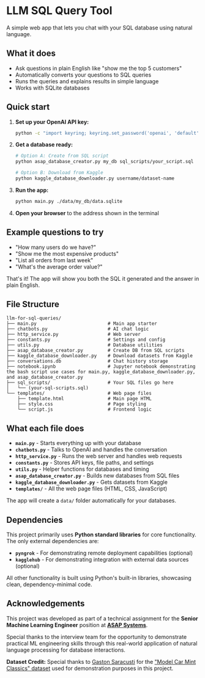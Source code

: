 # LLM SQL Query Tool

A simple web app that lets you chat with your SQL database using natural language.

## What it does

- Ask questions in plain English like "show me the top 5 customers"
- Automatically converts your questions to SQL queries
- Runs the queries and explains results in simple language
- Works with SQLite databases

## Quick start

1. **Set up your OpenAI API key:**
   ```bash
   python -c "import keyring; keyring.set_password('openai', 'default', 'your-openai-api-key')"
   ```

2. **Get a database ready:**
   ```bash
   # Option A: Create from SQL script
   python asap_database_creator.py my_db sql_scripts/your_script.sql
   
   # Option B: Download from Kaggle  
   python kaggle_database_downloader.py username/dataset-name
   ```

3. **Run the app:**
   ```bash
   python main.py ./data/my_db/data.sqlite
   ```

4. **Open your browser** to the address shown in the terminal

## Example questions to try

- "How many users do we have?"
- "Show me the most expensive products"
- "List all orders from last week"
- "What's the average order value?"

That's it! The app will show you both the SQL it generated and the answer in plain English.

## File Structure

```
llm-for-sql-queries/
├── main.py                          # Main app starter
├── chatbots.py                      # AI chat logic
├── http_service.py                  # Web server
├── constants.py                     # Settings and config
├── utils.py                         # Database utilities
├── asap_database_creator.py         # Create DB from SQL scripts
├── kaggle_database_downloader.py    # Download datasets from Kaggle
├── conversations.db                 # Chat history storage
├── notebook.ipynb                   # Jupyter notebook demonstrating the bash script use cases for main.py, kaggle_database_downloader.py, and asap_database_creator.py
├── sql_scripts/                     # Your SQL files go here
│   └── (your-sql-scripts.sql)
└── templates/                       # Web page files
    ├── template.html                # Main page HTML
    ├── style.css                    # Page styling
    └── script.js                    # Frontend logic
```

## What each file does

- **`main.py`** - Starts everything up with your database
- **`chatbots.py`** - Talks to OpenAI and handles the conversation
- **`http_service.py`** - Runs the web server and handles web requests
- **`constants.py`** - Stores API keys, file paths, and settings
- **`utils.py`** - Helper functions for databases and timing
- **`asap_database_creator.py`** - Builds new databases from SQL files
- **`kaggle_database_downloader.py`** - Gets datasets from Kaggle
- **`templates/`** - All the web page files (HTML, CSS, JavaScript)

The app will create a `data/` folder automatically for your databases.

## Dependencies

This project primarily uses **Python standard libraries** for core functionality. The only external dependencies are:

- **`pyngrok`** - For demonstrating remote deployment capabilities (optional)
- **`kagglehub`** - For demonstrating integration with external data sources (optional)

All other functionality is built using Python's built-in libraries, showcasing clean, dependency-minimal code.

## Acknowledgements

This project was developed as part of a technical assignment for the **Senior Machine Learning Engineer** position at **[ASAP Systems](https://barcloudweb.asapsystems.com/Login.aspx)**. 

Special thanks to the interview team for the opportunity to demonstrate practical ML engineering skills through this real-world application of natural language processing for database interactions.

**Dataset Credit:** Special thanks to [Gaston Saracusti](https://www.kaggle.com/gastonsaracusti) for the ["Model Car Mint Classics" dataset](https://www.kaggle.com/datasets/gastonsaracusti/model-car-mint-classics) used for demonstration purposes in this project.